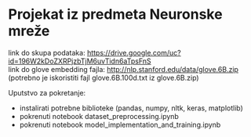 # Projekat iz predmeta Neuronske mreže

link do skupa podataka: https://drive.google.com/uc?id=196W2kDoZXRPjzbTjM6uvTidn6aTpsFnS 
<br>
link do glove embedding fajla: http://nlp.stanford.edu/data/glove.6B.zip (potrebno je iskoristiti fajl glove.6B.100d.txt iz glove.6B.zip)

Uputstvo za pokretanje:
* instalirati potrebne biblioteke (pandas, numpy, nltk, keras, matplotlib)
* pokrenuti notebook dataset_preprocessing.ipynb
* pokrenuti notebook model_implementation_and_training.ipynb
